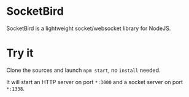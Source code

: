 # SocketBird

SocketBird is a lightweight socket/websocket library for NodeJS.

# Try it

Clone the sources and launch `npm start`, no `install` needed.

It will start an HTTP server on port `*:3000` and a socket server on port `*:1338`.